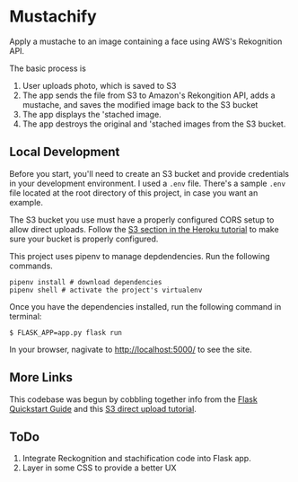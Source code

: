 # Mustachify

Apply a mustache to an image containing a face using AWS's Rekognition API.

The basic process is
1. User uploads photo, which is saved to S3
2. The app sends the file from S3 to Amazon's Rekongition API, adds a mustache, and saves the modified image back to the S3 bucket
3. The app displays the 'stached image.
4. The app destroys the original and 'stached images from the S3 bucket.

## Local Development

Before you start, you'll need to create an S3 bucket and provide credentials in your development environment. I used a `.env` file. There's a sample `.env` file located at the root directory of this project, in case you want an example.

The S3 bucket you use must have a properly configured CORS setup to allow direct uploads. Follow the [S3 section in the Heroku tutorial](https://devcenter.heroku.com/articles/s3-upload-python#s3-setup) to make sure your bucket is properly configured.

This project uses pipenv to manage depdendencies. Run the following commands.

```
pipenv install # download dependencies
pipenv shell # activate the project's virtualenv
```

Once you have the dependencies installed, run the following command in terminal:

```
$ FLASK_APP=app.py flask run
```

In your browser, nagivate to [http://localhost:5000/](http://localhost:5000/) to see the site.


## More Links

This codebase was begun by cobbling together info from the [Flask Quickstart Guide](http://flask.pocoo.org/docs/0.12/quickstart/) and this [S3 direct upload tutorial](https://devcenter.heroku.com/articles/s3-upload-python).

## ToDo

1. Integrate Reckognition and stachification code into Flask app.
2. Layer in some CSS to provide a better UX
